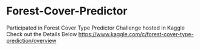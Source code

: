 # Forest-Cover-Predictor

Participated in Forest Cover Type Predictor Challenge hosted in Kaggle
Check out the Details Below
https://www.kaggle.com/c/forest-cover-type-prediction/overview
